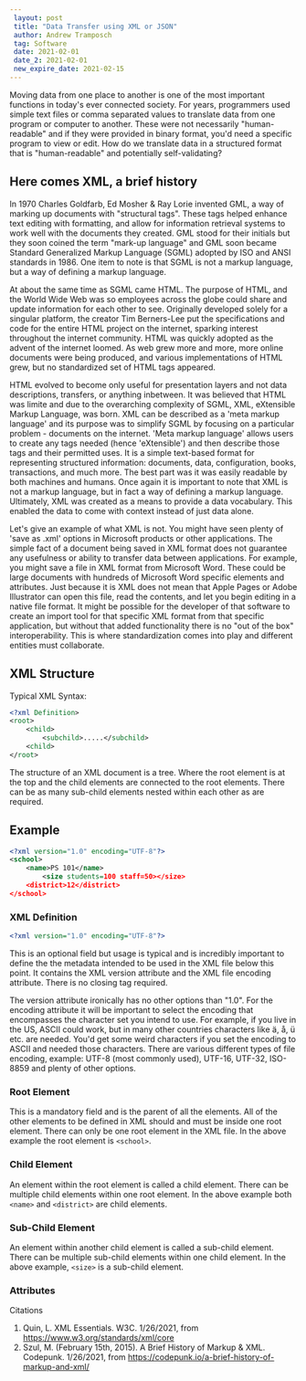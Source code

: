 ```yaml
---
 layout: post
 title: "Data Transfer using XML or JSON"
 author: Andrew Tramposch
 tag: Software
 date: 2021-02-01
 date_2: 2021-02-01
 new_expire_date: 2021-02-15
---
```

Moving data from one place to another is one of the most important functions in today's ever connected society. For years, programmers used simple text files or comma separated values to translate data from one program or computer to another. These were not necessarily "human-readable" and if they were provided in binary format, you'd need a specific program to view or edit. How do we translate data in a structured format that is "human-readable" and potentially self-validating? 

## Here comes XML, a brief history
In 1970 Charles Goldfarb, Ed Mosher & Ray Lorie invented GML, a way of marking up documents with "structural tags". These tags helped enhance text editing with formatting, and allow for information retrieval systems to work well with the documents they created. GML stood for their initials but they soon coined the term "mark-up language" and GML soon became Standard Generalized Markup Language (SGML) adopted by ISO and ANSI standards in 1986. One item to note is that SGML is not a markup language, but a way of defining a markup language. 

At about the same time as SGML came HTML. The purpose of HTML, and the World Wide Web was so employees across the globe could share and update information for each other to see. Originally developed solely for a singular platform, the creator Tim Berners-Lee put the specifications and code for the entire HTML project on the internet, sparking interest throughout the internet community. HTML was quickly adopted as the advent of the internet loomed. As web grew more and more, more online documents were being produced, and various implementations of HTML grew, but no standardized set of HTML tags appeared. 

HTML evolved to become only useful for presentation layers and not data descriptions, transfers, or anything inbetween. It was believed that HTML was limite and due to the overarching complexity of SGML, XML, eXtensible Markup Language, was born. XML can be described as a 'meta markup language' and its purpose was to simplify SGML by focusing on a particular problem - documents on the internet. 'Meta markup language' allows users to create any tags needed (hence 'eXtensible') and then describe those tags and their permitted uses. It is a simple text-based format for representing structured information: documents, data, configuration, books, transactions, and much more. The best part was it was easily readable by both machines and humans. Once again it is important to note that XML is not a markup language, but in fact a way of defining a markup language. Ultimately, XML was created as a means to provide a data vocabulary. This enabled the data to come with context instead of just data alone. 

Let's give an example of what XML is not. You might have seen plenty of 'save as .xml' options in Microsoft products or other applications. The simple fact of a document being saved in XML format does not guarantee any usefulness or ability to transfer data between applications. For example, you might save a file in XML format from Microsoft Word. These could be large documents with hundreds of Microsoft Word specific elements and attributes. Just because it is XML does not mean that Apple Pages or Adobe Illustrator can open this file, read the contents, and let you begin editing in a native file format. It might be possible for the developer of that software to create an import tool for that specific XML format from that specific application, but without that added functionality there is no "out of the box" interoperability. This is where standardization comes into play and different entities must collaborate. 

## XML Structure 

Typical XML Syntax:
~~~xml
<?xml Definition>
<root>
    <child>
        <subchild>.....</subchild>
    <child>
</root>
~~~
The structure of an XML document is a tree. Where the root element is at the top and the child elements are connected to the root elements.  There can be as many sub-child elements nested within each other as are required. 

## Example 
~~~xml
<?xml version="1.0" encoding="UTF-8"?>
<school>
    <name>PS 101</name>
        <size students=100 staff=50></size>
    <district>12</district>
</school>
~~~
### XML Definition
~~~xml
<?xml version="1.0" encoding="UTF-8"?>
~~~
This is an optional field but usage is typical and is incredibly important to define the the metadata intended to be used in the XML file below this point. It contains the XML version attribute and the XML file encoding attribute. There is no closing tag required. 

The version attribute ironically has no other options than "1.0". For the encoding attribute it will be important to select the encoding that encompasses the character set you intend to use. For example, if you live in the US, ASCII could work, but in many other countries characters like ä, å, ü etc. are needed. You'd get some weird characters if you set the encoding to ASCII and needed those characters. There are various different types of file encoding, example: UTF-8 (most commonly used), UTF-16, UTF-32, ISO-8859 and plenty of other options.

### Root Element
This is a mandatory field and is the parent of all the elements. All of the other elements to be defined in XML should and must be inside one root element. There can only be one root element in the XML file. In the above example the root element is `<school>`. 

### Child Element
An element within the root element is called a child element. There can be multiple child elements within one root element. In the above example both `<name>` and `<district>` are child elements. 

### Sub-Child Element
An element within another child element is called a sub-child element. There can be multiple sub-child elements within one child element. In the above example, `<size>` is a sub-child element. 

### Attributes

Citations

1. Quin, L. XML Essentials. W3C. 1/26/2021, from https://www.w3.org/standards/xml/core
2. Szul, M. (February 15th, 2015). A Brief History of Markup & XML. Codepunk. 1/26/2021, from https://codepunk.io/a-brief-history-of-markup-and-xml/ 